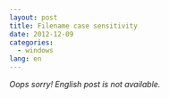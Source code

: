 ```yaml
---
layout: post
title: Filename case sensitivity
date: 2012-12-09
categories:
  - windows
lang: en
---
```


_Oops sorry! English post is not available._

